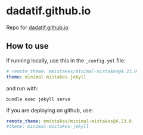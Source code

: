 # dadatif.github.io
Repo for [dadatif.github.io](https://dadatif.github.io/)


## How to use
If running locally, use this in the `_config.yml` file:

```yaml
# remote_theme: mmistakes/minimal-mistakes@4.23.0
theme: minimal-mistakes-jekyll
```
and run with:

```shell
bundle exec jekyll serve
```

If you are deploying on github, use:

```yaml
remote_theme: mmistakes/minimal-mistakes@4.23.0
#theme: minimal-mistakes-jekyll
```
